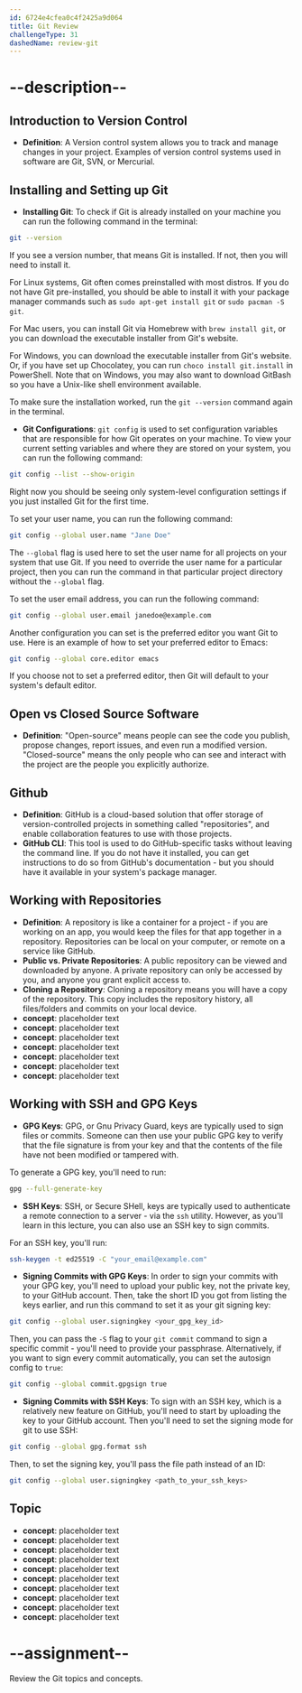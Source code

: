 ```yaml
---
id: 6724e4cfea0c4f2425a9d064
title: Git Review
challengeType: 31
dashedName: review-git
---
```


# --description--

## Introduction to Version Control 

- **Definition**: A Version control system allows you to track and manage changes in your project. Examples of version control systems used in software are Git, SVN, or Mercurial.

## Installing and Setting up Git

- **Installing Git**: To check if Git is already installed on your machine you can run the following command in the terminal:

```sh
git --version
```

If you see a version number, that means Git is installed. If not, then you will need to install it.

For Linux systems, Git often comes preinstalled with most distros. If you do not have Git pre-installed, you should be able to install it with your package manager commands such as `sudo apt-get install git` or `sudo pacman -S git`.

For Mac users, you can install Git via Homebrew with `brew install git`, or you can download the executable installer from Git's website.

For Windows, you can download the executable installer from Git's website. Or, if you have set up Chocolatey, you can run `choco install git.install` in PowerShell. Note that on Windows, you may also want to download GitBash so you have a Unix-like shell environment available.

To make sure the installation worked, run the `git --version` command again in the terminal.

- **Git Configurations**: `git config` is used to set configuration variables that are responsible for how Git operates on your machine. To view your current setting variables and where they are stored on your system, you can run the following command:

```sh
git config --list --show-origin
```

Right now you should be seeing only system-level configuration settings if you just installed Git for the first time. 

To set your user name, you can run the following command:

```sh
git config --global user.name "Jane Doe"
```

The `--global` flag is used here to set the user name for all projects on your system that use Git. If you need to override the user name for a particular project, then you can run the command in that particular project directory without the `--global` flag.

To set the user email address, you can run the following command:

```sh
git config --global user.email janedoe@example.com
```

Another configuration you can set is the preferred editor you want Git to use. Here is an example of how to set your preferred editor to Emacs:

```sh
git config --global core.editor emacs
```

If you choose not to set a preferred editor, then Git will default to your system's default editor.

## Open vs Closed Source Software

- **Definition**: "Open-source" means people can see the code you publish, propose changes, report issues, and even run a modified version.  "Closed-source" means the only people who can see and interact with the project are the people you explicitly authorize.

## Github 

- **Definition**: GitHub is a cloud-based solution that offer storage of version-controlled projects in something called "repositories", and enable collaboration features to use with those projects.
- **GitHub CLI**: This tool is used to do GitHub-specific tasks without leaving the command line. If you do not have it installed, you can get instructions to do so from GitHub's documentation - but you should have it available in your system's package manager.

## Working with Repositories 

- **Definition**: A repository is like a container for a project - if you are working on an app, you would keep the files for that app together in a repository. Repositories can be local on your computer, or remote on a service like GitHub. 
- **Public vs. Private Repositories**: A public repository can be viewed and downloaded by anyone. A private repository can only be accessed by you, and anyone you grant explicit access to.
- **Cloning a Repository**: Cloning a repository means you will have a copy of the repository. This copy includes the repository history, all files/folders and commits on your local device.
- **concept**: placeholder text
- **concept**: placeholder text
- **concept**: placeholder text
- **concept**: placeholder text
- **concept**: placeholder text
- **concept**: placeholder text
- **concept**: placeholder text

## Working with SSH and GPG Keys 

- **GPG Keys**: GPG, or Gnu Privacy Guard, keys are typically used to sign files or commits. Someone can then use your public GPG key to verify that the file signature is from your key and that the contents of the file have not been modified or tampered with. 

To generate a GPG key, you'll need to run:

```sh
gpg --full-generate-key
```

- **SSH Keys**: SSH, or Secure SHell, keys are typically used to authenticate a remote connection to a server - via the `ssh` utility. However, as you'll learn in this lecture, you can also use an SSH key to sign commits.

For an SSH key, you'll run:

```sh
ssh-keygen -t ed25519 -C "your_email@example.com"
```

- **Signing Commits with GPG Keys**: In order to sign your commits with your GPG key, you'll need to upload your public key, not the private key, to your GitHub account. Then, take the short ID you got from listing the keys earlier, and run this command to set it as your git signing key:

```sh
git config --global user.signingkey <your_gpg_key_id>
```

Then, you can pass the `-S` flag to your `git commit` command to sign a specific commit - you'll need to provide your passphrase. Alternatively, if you want to sign every commit automatically, you can set the autosign config to `true`:

```sh
git config --global commit.gpgsign true
```

- **Signing Commits with SSH Keys**: To sign with an SSH key, which is a relatively new feature on GitHub, you'll need to start by uploading the key to your GitHub account. Then you'll need to set the signing mode for git to use SSH:

```sh
git config --global gpg.format ssh
```

Then, to set the signing key, you'll pass the file path instead of an ID:

```sh
git config --global user.signingkey <path_to_your_ssh_keys>
```


## Topic 

- **concept**: placeholder text
- **concept**: placeholder text
- **concept**: placeholder text
- **concept**: placeholder text
- **concept**: placeholder text
- **concept**: placeholder text
- **concept**: placeholder text
- **concept**: placeholder text
- **concept**: placeholder text
- **concept**: placeholder text

# --assignment--

Review the Git topics and concepts.
